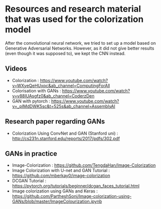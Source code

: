 # Resources and research material that was used for the colorization model
After the convolutional neural network, we tried to set up a model based on Generative Adversarial Networks. However, as it did not give better results (even though it was supposed to), we kept the CNN instead.

 ## Videos

- Colorization : https://www.youtube.com/watch?v=WXyeQeHUxpc&ab_channel=ComputingForAll
- Colorisation with GANs : https://www.youtube.com/watch?v=v88IUAsgfz0&ab_channel=CoderzDen
- GAN with pytorch : https://www.youtube.com/watch?v=_pIMdDWK5sc&t=525s&ab_channel=AssemblyAI

## Research paper regarding GANs

- Colorization Using ConvNet and GAN (Stanford uni) : http://cs231n.stanford.edu/reports/2017/pdfs/302.pdf


## GANs in practice

- Image-Colorization : https://github.com/TengdaHan/Image-Colorization
- Image Colorization with U-net and GAN Tutorial : https://github.com/mberkay0/image-colorization
- DCGAN Tutorial : https://pytorch.org/tutorials/beginner/dcgan_faces_tutorial.html
- Image colorization using GANs and Keras : https://github.com/PartheshSoni/Image-colorization-using-GANs/blob/master/ImageColourization.ipynb
